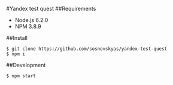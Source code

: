 #Yandex test quest
##Requirements
- Node.js 6.2.0
- NPM 3.8.9

##Install
```
$ git clone https://github.com/sosnovskyas/yandex-test-quest
$ npm i
```
##Development
```
$ npm start
```
